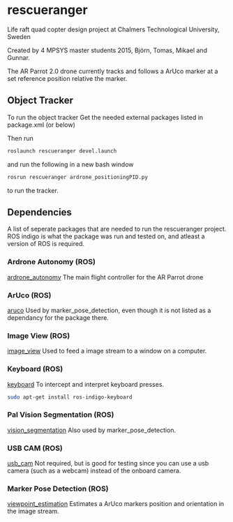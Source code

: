# rescueranger
Life raft quad copter design project at Chalmers Technological University, Sweden

Created by 4 MPSYS master students 2015, Björn, Tomas, Mikael and Gunnar.

The AR Parrot 2.0 drone currently tracks and follows a ArUco marker at a set reference position relative the marker.

## Object Tracker
To run the object tracker
Get the needed external packages listed in package.xml (or below)

Then run 
```bash
roslaunch rescueranger devel.launch
```
and run the following in a new bash window
```bash 
rosrun rescueranger ardrone_positioningPID.py
```
 to run the tracker.

## Dependencies
A list of seperate packages that are needed to run the rescueranger project.
ROS indigo is what the package was run and tested on, and atleast a version of ROS is required.

### Ardrone Autonomy (ROS)
[ardrone_autonomy](https://github.com/tum-vision/ardrone_autonomy)
The main flight controller for the AR Parrot drone

### ArUco (ROS)
[aruco](https://github.com/pal-robotics/aruco_ros)
Used by marker_pose_detection, even though it is not listed as a dependancy for the package there.

### Image View (ROS)
[image_view](http://wiki.ros.org/image_view)
Used to feed a image stream to a window on a computer.

### Keyboard (ROS)
[keyboard](https://github.com/lrse/ros-keyboard)
To intercept and interpret keyboard presses.

```bash
sudo apt-get install ros-indigo-keyboard
```

### Pal Vision Segmentation (ROS)
[vision_segmentation](http://wiki.ros.org/pal_vision_segmentation)
Also used by marker_pose_detection.

### USB CAM (ROS)
[usb_cam](https://github.com/bosch-ros-pkg/usb_cam)
Not required, but is good for testing since you can use a usb camera (such as a webcam) instead of the onboard camera.

### Marker Pose Detection (ROS)
[viewpoint_estimation](https://github.com/durovsky/marker_pose_detection)
Estimates a ArUco markers position and orientation in the image stream.
